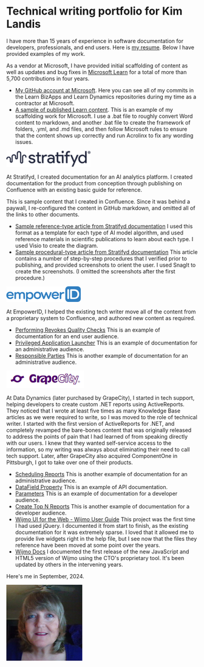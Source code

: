 # Technical writing portfolio for Kim Landis

I have more than 15 years of experience in software documentation for developers, professionals, and end users. Here is [my resume](/media/Kim%20Landis--technical%20writer.pdf). Below I have provided examples of my work.

As a vendor at Microsoft, I have provided initial scaffolding of content as well as updates and bug fixes in [Microsoft Learn](https://docs.microsoft.com/en-us/learn/?WT.mc_id=learnaka) for a total of more than 5,700 contributions in four years.

- [My GitHub account at Microsoft](https://github.com/kimlandisoohio/). Here you can see all of my commits in the Learn BizApps and Learn Dynamics repositories during my time as a contractor at Microsoft.
- [A sample of published Learn content](https://learn.microsoft.com/en-us/training/modules/forecast-using-demand-planning/). This is an example of my scaffolding work for Microsoft. I use a .bat file to roughly convert Word content to markdown, and another .bat file to create the framework of folders, .yml, and .md files, and then follow Microsoft rules to ensure that the content shows up correctly and run Acrolinx to fix any wording issues.

![Stratifyd logo](media/stratifyd.png)

At Stratifyd, I created documentation for an AI analytics platform. I created documentation for the product from conception through publishing on Confluence with an existing basic guide for reference. 

This is sample content that I created in Confluence. Since it was behind a paywall, I re-configured the content in GitHub markdown, and omitted all of the links to other documents.

- [Sample reference-type article from Stratifyd documentation](stratifyd-auto-learn.md) I used this format as a template for each type of AI model algorithm, and used reference materials in scientific publications to learn about each type. I used Visio to create the diagram.
- [Sample procedural-type article from Stratifyd documentation](stratifyd-model-feedback-loop.md) This article contains a number of step-by-step procedures that I verified prior to publishing, and provided screenshots to orient the user. I used SnagIt to create the screenshots. (I omitted the screenshots after the first procedure.)

![EmpowerID logo](media/empowerid.png)

At EmpowerID, I helped the existing tech writer move all of the content from a proprietary system to Confluence, and authored new content as required.

- [Performing Revokes Quality Checks](https://dotnetworkflow.jira.com/wiki/spaces/E2D/pages/113672306/Performing+Revokes+Quality+Checks) This is an example of documentation for an end user audience.
- [Privileged Application Launcher](https://dotnetworkflow.jira.com/wiki/spaces/E2D/pages/148144196/Privileged+Application+Launcher) This is an example of documentation for an administrative audience.
- [Responsible Parties](https://dotnetworkflow.jira.com/wiki/spaces/E2D/pages/147161147/Responsible+Parties) This is another example of documentation for an administrative audience.

![GrapeCity logo](media/grapecity.png)

At Data Dynamics (later purchased by GrapeCity), I started in tech support, helping developers to create custom .NET reports using ActiveReports. They noticed that I wrote at least five times as many Knowledge Base articles as we were required to write, so I was moved to the role of technical writer. I started with the first version of ActiveReports for .NET, and completely revamped the bare-bones content that was originally released to address the points of pain that I had learned of from speaking directly with our users. I knew that they wanted self-service access to the information, so my writing was always about eliminating their need to call tech support. Later, after GrapeCity also acquired ComponentOne in Pittsburgh, I got to take over one of their products.

- [Scheduling Reports](https://help.grapecity.com/activereports/webhelp/ARS12ServerDesigner/webframe.html#areSchedulingReports.html) This is another example of documentation for an administrative audience.
- [DataField Property](http://help.grapecity.com/activereports/webhelp/Legacy/ActiveReports6/webframe.html#topic3826.html) This is an example of API documentation.
- [Parameters](http://help.grapecity.com/activereports/webhelp/Legacy/ActiveReports6/webframe.html#topic132.html) This is an example of documentation for a developer audience.
- [Create Top N Reports](http://help.grapecity.com/activereports/webhelp/Legacy/ActiveReports6/webframe.html#topic62.html) This is another example of documentation for a developer audience.
- [Wijmo UI for the Web - Wijmo User Guide](https://help.grapecity.com/wijmo/3/webframe.html#WijmoUserGuide.html) This project was the first time I had used jQuery. I documented it from start to finish, as the existing documentation for it was extremely sparse. I loved that it allowed me to provide live widgets right in the help file, but I see now that the files they reference have been moved at some point over the years. 
- [Wijmo Docs](https://www.grapecity.com/wijmo/docs/GettingStarted/Introduction) I documented the first release of the new JavaScript and HTML5 version of Wijmo using the CTO's proprietary tool. It's been updated by others in the intervening years.

Here's me in September, 2024.

<img src="media/kim-sept-2024.jpg" alt="selfie" width=200/>
